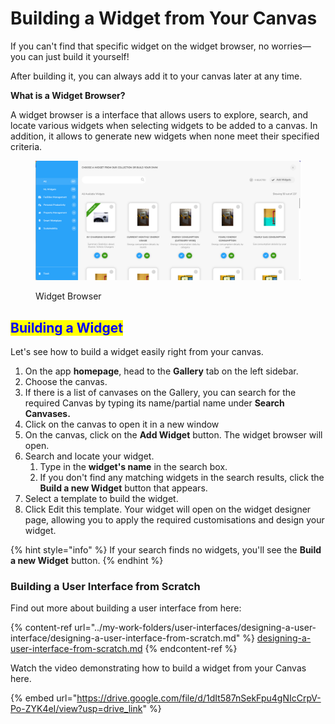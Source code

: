 # Building a Widget from Your Canvas

If you can't find that specific widget on the widget browser, no worries—you can just build it yourself!

After building it, you can always add it to your canvas later at any time.

**What is a Widget Browser?**

A widget browser is a interface that allows users to explore, search, and locate various widgets when selecting widgets to be added to a canvas. In addition, it allows to generate new widgets when none meet their specified criteria.

<figure><img src="../.gitbook/assets/LC_Building a Widget from Your Canvas_s1.png" alt=""><figcaption><p>Widget Browser</p></figcaption></figure>

## <mark style="color:blue;">Building a Widget</mark>

Let's see how to build a widget easily right from your canvas.

1. On the app **homepage**, head to the **Gallery** tab on the left sidebar.
2. Choose the canvas.
3. If there is a list of canvases on the Gallery, you can search for the required Canvas by typing its name/partial name under **Search Canvases.**
4. Click on the canvas to open it in a new window
5. On the canvas, click on the **Add Widget** button. The widget browser will open.
6. Search and locate your widget.
   1. Type in the **widget's name** in the search box.
   2. If you don't find any matching widgets in the search results, click the **Build a new Widget** button that appears.
7. Select a template to build the widget.
8. Click Edit this template. Your widget will open on the widget designer page, allowing you to apply the required customisations and design your widget.

{% hint style="info" %}
If your search finds no widgets, you'll see the **Build a new Widget** button.
{% endhint %}

### Building a User Interface from Scratch

Find out more about building a user interface from here:

{% content-ref url="../my-work-folders/user-interfaces/designing-a-user-interface/designing-a-user-interface-from-scratch.md" %}
[designing-a-user-interface-from-scratch.md](../my-work-folders/user-interfaces/designing-a-user-interface/designing-a-user-interface-from-scratch.md)
{% endcontent-ref %}

Watch the video demonstrating how to build a widget from your Canvas here.

{% embed url="https://drive.google.com/file/d/1dIt587nSekFpu4gNIcCrpV-Po-ZYK4eI/view?usp=drive_link" %}

